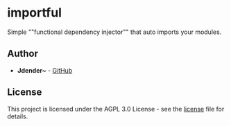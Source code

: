 # importful

Simple ""functional dependency injector"" that auto imports your modules.

## Author

* **Jdender~** - [GitHub](https://github.com/jdenderplays)

## License

This project is licensed under the AGPL 3.0 License - see the [license](LICENSE) file for details.
